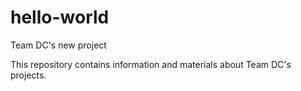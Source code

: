 # hello-world
Team DC's new project

This repository contains information and materials about Team DC's projects. 
